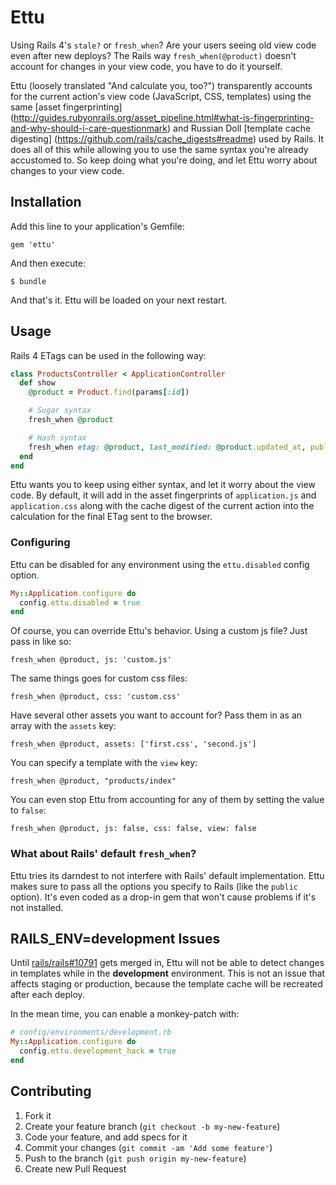 # Ettu

Using Rails 4's `stale?` or `fresh_when`? Are your users seeing old view
code even after new deploys? The Rails way `fresh_when(@product)`
doesn't account for changes in your view code, you have to do it
yourself.

Ettu (loosely translated "And calculate you, too?") transparently
accounts for the current action's view code (JavaScript, CSS, templates)
using the same [asset fingerprinting]
(http://guides.rubyonrails.org/asset_pipeline.html#what-is-fingerprinting-and-why-should-i-care-questionmark)
and Russian Doll [template cache digesting]
(https://github.com/rails/cache_digests#readme) used by Rails. It does
all of this while allowing you to use the same syntax you're already
accustomed to. So keep doing what you're doing, and let Ettu worry about
changes to your view code.

## Installation

Add this line to your application's Gemfile:

    gem 'ettu'

And then execute:

    $ bundle

And that's it. Ettu will be loaded on your next restart.

## Usage

Rails 4 ETags can be used in the following way:

```ruby
class ProductsController < ApplicationController
  def show
    @product = Product.find(params[:id])

    # Sugar syntax
    fresh_when @product

    # Hash syntax
    fresh_when etag: @product, last_modified: @product.updated_at, public: true
  end
end
```

Ettu wants you to keep using either syntax, and let it worry about the
view code. By default, it will add in the asset fingerprints of
`application.js` and `application.css` along with the cache digest of
the current action into the calculation for the final ETag sent to the
browser.

### Configuring

Ettu can be disabled for any environment using the `ettu.disabled`
config option.

```ruby
My::Application.configure do
  config.ettu.disabled = true
end
```

Of course, you can override Ettu's behavior. Using a custom js file?
Just pass in like so:

    fresh_when @product, js: 'custom.js'

The same things goes for custom css files:

    fresh_when @product, css: 'custom.css'

Have several other assets you want to account for? Pass them in as an
array with the `assets` key:

    fresh_when @product, assets: ['first.css', 'second.js']

You can specify a template with the `view` key:

    fresh_when @product, "products/index"

You can even stop Ettu from accounting for any of them by setting the
value to `false`:

    fresh_when @product, js: false, css: false, view: false

### What about Rails' default `fresh_when`?

Ettu tries its darndest to not interfere with Rails' default
implementation. Ettu makes sure to pass all the options you specify to
Rails (like the `public` option). It's even coded as a drop-in gem that
won't cause problems if it's not installed.

## RAILS_ENV=development Issues

Until [rails/rails#10791](https://github.com/rails/rails/pull/10791)
gets merged in, Ettu will not be able to detect changes in templates
while in the **development** environment. This is not an issue that
affects staging or production, because the template cache will be
recreated after each deploy.

In the mean time, you can enable a monkey-patch with:

```ruby
# config/environments/development.rb
My::Application.configure do
  config.ettu.development_hack = true
end
```

## Contributing

1. Fork it
2. Create your feature branch (`git checkout -b my-new-feature`)
3. Code your feature, and add specs for it
4. Commit your changes (`git commit -am 'Add some feature'`)
5. Push to the branch (`git push origin my-new-feature`)
6. Create new Pull Request
